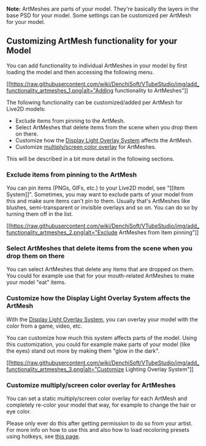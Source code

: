 **Note:** ArtMeshes are parts of your model. They're basically the layers in the base PSD for your model. Some settings can be customized per ArtMesh for your model.

## Customizing ArtMesh functionality for your Model

You can add functionality to individual ArtMeshes in your model by first loading the model and then accessing the following menu.

[[https://raw.githubusercontent.com/wiki/DenchiSoft/VTubeStudio/img/add_functionality_artmeshes_1.png|alt="Adding functionality to ArtMeshes"]]

The following functionality can be customized/added per ArtMesh for Live2D models:

* Exclude items from pinning to the ArtMesh.
* Select ArtMeshes that delete items from the scene when you drop them on there.
* Customize how the [Display Light Overlay System](https://github.com/DenchiSoft/VTubeStudio/wiki/Display-Light-Overlay) affects the ArtMesh.
* Customize [multiply/screen color overlay](https://github.com/DenchiSoft/VTubeStudio/wiki/Recoloring-Models-and-Items) for ArtMeshes.

This will be described in a bit more detail in the following sections.

### Exclude items from pinning to the ArtMesh

You can pin items (PNGs, GIFs, etc.) to your Live2D model, see "[[Item System]]". Sometimes, you may want to exclude parts of your model from this and make sure items can't pin to them. Usually that's ArtMeshes like blushes, semi-transparent or invisible overlays and so on. You can do so by turning them off in the list.

[[https://raw.githubusercontent.com/wiki/DenchiSoft/VTubeStudio/img/add_functionality_artmeshes_2.png|alt="Exclude ArtMeshes from item pinning"]]

### Select ArtMeshes that delete items from the scene when you drop them on there

You can select ArtMeshes that delete any items that are dropped on them. You could for example use that for your mouth-related ArtMeshes to make your model "eat" items.

### Customize how the Display Light Overlay System affects the ArtMesh

With the [Display Light Overlay System](https://github.com/DenchiSoft/VTubeStudio/wiki/Display-Light-Overlay), you can overlay your model with the color from a game, video, etc.

You can customize how much this system affects parts of the model. Using this customization, you could for example make parts of your model (like the eyes) stand out more by making them "glow in the dark".

[[https://raw.githubusercontent.com/wiki/DenchiSoft/VTubeStudio/img/add_functionality_artmeshes_3.png|alt="Customize Lighting Overlay System"]]

### Customize multiply/screen color overlay for ArtMeshes

You can set a static multiply/screen color overlay for each ArtMesh and completely re-color your model that way, for example to change the hair or eye color.

Please only ever do this after getting permission to do so from your artist. For more info on how to use this and also how to load recoloring presets using hotkeys, see [this page](https://github.com/DenchiSoft/VTubeStudio/wiki/Recoloring-Models-and-Items).

